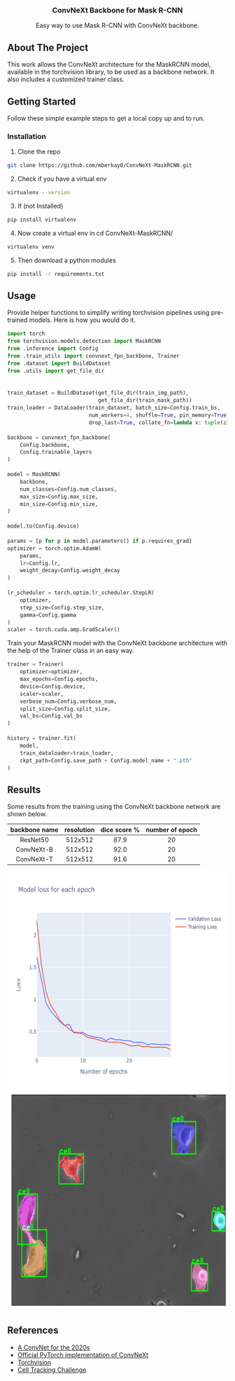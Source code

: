 <br />
<p align="center">

  <h3 align="center">ConvNeXt Backbone for Mask R-CNN</h3>

  <p align="center">
    Easy way to use Mask R-CNN with ConvNeXt backbone.
    <br />
  </p>
</p>


<!-- ABOUT THE PROJECT -->
## About The Project

This work allows the ConvNeXt architecture for the MaskRCNN model, available in the torchvision library, to be used as a backbone network. It also includes a customized trainer class.


<!-- GETTING STARTED -->
## Getting Started

Follow these simple example steps to get a local copy up and to run.


### Installation

1. Clone the repo
```sh
git clone https://github.com/mberkay0/ConvNeXt-MaskRCNN.git
```
2. Check if you have a virtual env 
```sh
virtualenv --version
```
3. If (not Installed) 
```sh
pip install virtualenv
```
4. Now create a virtual env in cd ConvNeXt-MaskRCNN/
```sh
virtualenv venv
```
5. Then download a python modules
```sh
pip install -r requirements.txt
```

<!-- USAGE -->
## Usage

Provide helper functions to simplify writing torchvision pipelines using pre-trained models. Here is how you would do it.

```python
import torch
from torchvision.models.detection import MaskRCNN
from .inference import Config
from .train_utils import convnext_fpn_backbone, Trainer
from .dataset import BuildDataset
from .utils import get_file_dir


train_dataset = BuildDataset(get_file_dir(train_img_path), 
                             get_file_dir(train_mask_path))
train_loader = DataLoader(train_dataset, batch_size=Config.train_bs, 
                          num_workers=4, shuffle=True, pin_memory=True, 
                          drop_last=True, collate_fn=lambda x: tuple(zip(*x)))

backbone = convnext_fpn_backbone(
    Config.backbone,
    Config.trainable_layers
)

model = MaskRCNN(
    backbone, 
    num_classes=Config.num_classes, 
    max_size=Config.max_size,
    min_size=Config.min_size,
)

model.to(Config.device)

params = [p for p in model.parameters() if p.requires_grad]
optimizer = torch.optim.AdamW(
    params, 
    lr=Config.lr, 
    weight_decay=Config.weight_decay
)

lr_scheduler = torch.optim.lr_scheduler.StepLR(
    optimizer,
    step_size=Config.step_size,
    gamma=Config.gamma
)
scaler = torch.cuda.amp.GradScaler()
```

Train your MaskRCNN model with the ConvNeXt backbone architecture with the help of the Trainer class in an easy way.

```python
trainer = Trainer(
    optimizer=optimizer,
    max_epochs=Config.epochs,
    device=Config.device,
    scaler=scaler,
    verbose_num=Config.verbose_num,
    split_size=Config.split_size,
    val_bs=Config.val_bs
)

history = trainer.fit(
    model, 
    train_dataloader=train_loader, 
    ckpt_path=Config.save_path + Config.model_name + ".pth"
)
```

<!-- RESULTS -->
## Results

Some results from the training using the ConvNeXt backbone network are shown below.

| backbone name | resolution |dice score % | number of epoch | 
|:---:|:---:|:---:|:---:|
| ResNet50 | 512x512 | 87.9 | 20 |
| ConvNeXt-B | 512x512 | 92.0 | 20 |
| ConvNeXt-T | 512x512 | 91.6 | 20 | 

<img src="/images/lossplot.png" alt="train-val-loss" width="600" height="500"/>
<img src="/images/result.png" alt="example-result" width="600" height="500"/>


## References

* [A ConvNet for the 2020s](https://arxiv.org/abs/2201.03545)
* [Official PyTorch implementation of ConvNeXt](https://github.com/facebookresearch/ConvNeXt)
* [Torchvision](https://pytorch.org/vision/stable/index.html)
* [Cell Tracking Challenge](http://celltrackingchallenge.net)
